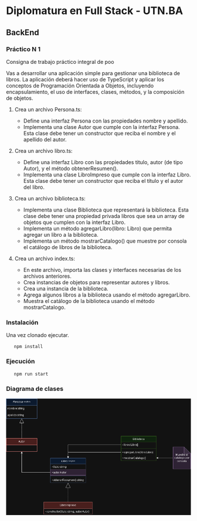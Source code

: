 # Diplomatura en Full Stack - UTN.BA
## BackEnd
### Práctico N 1

Consigna de trabajo práctico integral de poo

Vas a desarrollar una aplicación simple para gestionar una biblioteca de libros. La aplicación deberá hacer uso de TypeScript y aplicar los conceptos de Programación Orientada a Objetos, incluyendo encapsulamiento, el uso de interfaces, clases, métodos, y la composición de objetos.

1. Crea un archivo Persona.ts:
   - Define una interfaz Persona con las propiedades nombre y apellido.
   - Implementa una clase Autor que cumple con la interfaz Persona. Esta clase debe tener un constructor que reciba el nombre y el apellido del autor.

2. Crea un archivo libro.ts:
   - Define una interfaz Libro con las propiedades titulo, autor (de tipo Autor), y el método obtenerResumen().
   - Implementa una clase LibroImpreso que cumple con la interfaz Libro. Esta clase debe tener un constructor que reciba el título y el autor del libro.

3. Crea un archivo biblioteca.ts:
   - Implementa una clase Biblioteca que representará la biblioteca. Esta clase debe tener una propiedad privada libros que sea un array de objetos que cumplen con la interfaz Libro.
   - Implementa un método agregarLibro(libro: Libro) que permita agregar un libro a la biblioteca.
   - Implementa un método mostrarCatalogo() que muestre por consola el catálogo de libros de la biblioteca.

4. Crea un archivo index.ts:
   - En este archivo, importa las clases y interfaces necesarias de los archivos anteriores.
   - Crea instancias de objetos para representar autores y libros.
   - Crea una instancia de la biblioteca.
   - Agrega algunos libros a la biblioteca usando el método agregarLibro.
   - Muestra el catálogo de la biblioteca usando el método mostrarCatalogo.

### Instalación
Una vez clonado ejecutar.
```
   npm install
```
### Ejecución
```
   npm run start
```

### Diagrama de clases

<img src="diagrama.png" />


